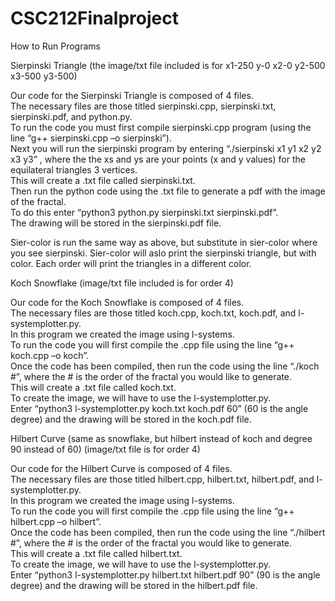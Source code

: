 # CSC212Finalproject
How to Run Programs

Sierpinski Triangle
(the image/txt file included is for x1-250 y-0 x2-0 y2-500 x3-500 y3-500)

Our code for the Sierpinski Triangle is composed of 4 files.  
The necessary files are those titled sierpinski.cpp, sierpinski.txt, sierpinski.pdf, and python.py.  
To run the code you must first compile sierpinski.cpp program (using the line “g++ sierpinski.cpp –o sierpinski”).  
Next you will run the sierpinski program by entering “./sierpinski x1 y1 x2 y2 x3 y3” , 
where the the xs and ys are your points (x and y values) for the equilateral triangles 3 vertices.    
This will create a .txt file called sierpinski.txt.  
Then run the python code using the .txt file to generate a pdf with the image of the fractal.  
To do this enter “python3 python.py sierpinski.txt sierpinski.pdf”.  
The drawing will be stored in the sierpinski.pdf file. 

Sier-color is run the same way as above, but substitute in sier-color where you see sierpinski.  Sier-color will aslo print the sierpinski triangle, but with color.  Each order will print the triangles in a different color.



Koch Snowflake
(image/txt file included is for order 4)

Our code for the Koch Snowflake is composed of 4 files.  
The necessary files are those titled koch.cpp, koch.txt, koch.pdf, and l-systemplotter.py.  
In this program we created the image using l-systems.  
To run the code you will first compile the .cpp file using the line “g++ koch.cpp –o koch”.  
Once the code has been compiled, then run the code using the line “./koch #”, 
where the # is the order of the fractal you would like to generate.  
This will create a .txt file called koch.txt.  
To create the image, we will have to use the l-systemplotter.py.  
Enter “python3 l-systemplotter.py koch.txt koch.pdf 60” (60 is the angle degree)
and the drawing will be stored in the koch.pdf file.



Hilbert Curve (same as snowflake, but hilbert instead of koch and degree 90 instead of 60)
(image/txt file is for order 4)

Our code for the Hilbert Curve is composed of 4 files.  
The necessary files are those titled hilbert.cpp, hilbert.txt, hilbert.pdf, and l-systemplotter.py.  
In this program we created the image using l-systems.  
To run the code you will first compile the .cpp file using the line “g++ hilbert.cpp –o hilbert”.  
Once the code has been compiled, then run the code using the line “./hilbert #”, 
where the # is the order of the fractal you would like to generate.  
This will create a .txt file called hilbert.txt.  
To create the image, we will have to use the l-systemplotter.py.  
Enter “python3 l-systemplotter.py hilbert.txt hilbert.pdf 90” (90 is the angle degree) 
and the drawing will be stored in the hilbert.pdf file.
